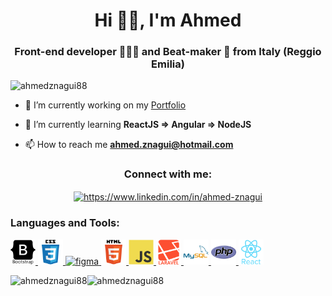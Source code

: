 <h1 align="center">Hi 👋🏽, I'm Ahmed</h1>
<h3 align="center">Front-end developer 👨🏽‍💻 and Beat-maker 🎵 from Italy (Reggio Emilia)</h3>

<p align="left"> <img src="https://komarev.com/ghpvc/?username=ahmedznagui88&label=Profile%20views&color=0e75b6&style=flat" alt="ahmedznagui88" /> </p>

- 🔭 I’m currently working on my [Portfolio](git@github.com:Ahmedznagui88/portfolio.git)

- 🌱 I’m currently learning **ReactJS => Angular => NodeJS**

- 📫 How to reach me **ahmed.znagui@hotmail.com**

<h3 align="center">Connect with me:</h3>
<p align="center">
<a href="https://linkedin.com/in/https://www.linkedin.com/in/ahmed-znagui/" target="blank"><img align="center" src="https://raw.githubusercontent.com/rahuldkjain/github-profile-readme-generator/master/src/images/icons/Social/linked-in-alt.svg" alt="https://www.linkedin.com/in/ahmed-znagui" height="30" width="40" /></a>
</p>

<h3 align="left">Languages and Tools:</h3>
<p align="left"> <a href="https://getbootstrap.com" target="_blank" rel="noreferrer"> <img src="https://raw.githubusercontent.com/devicons/devicon/master/icons/bootstrap/bootstrap-plain-wordmark.svg" alt="bootstrap" width="40" height="40"/> </a> <a href="https://www.w3schools.com/css/" target="_blank" rel="noreferrer"> <img src="https://raw.githubusercontent.com/devicons/devicon/master/icons/css3/css3-original-wordmark.svg" alt="css3" width="40" height="40"/> </a> <a href="https://www.figma.com/" target="_blank" rel="noreferrer"> <img src="https://www.vectorlogo.zone/logos/figma/figma-icon.svg" alt="figma" width="40" height="40"/> </a> <a href="https://www.w3.org/html/" target="_blank" rel="noreferrer"> <img src="https://raw.githubusercontent.com/devicons/devicon/master/icons/html5/html5-original-wordmark.svg" alt="html5" width="40" height="40"/> </a> <a href="https://developer.mozilla.org/en-US/docs/Web/JavaScript" target="_blank" rel="noreferrer"> <img src="https://raw.githubusercontent.com/devicons/devicon/master/icons/javascript/javascript-original.svg" alt="javascript" width="40" height="40"/> </a> <a href="https://laravel.com/" target="_blank" rel="noreferrer"> <img src="https://raw.githubusercontent.com/devicons/devicon/master/icons/laravel/laravel-plain-wordmark.svg" alt="laravel" width="40" height="40"/> </a> <a href="https://www.mysql.com/" target="_blank" rel="noreferrer"> <img src="https://raw.githubusercontent.com/devicons/devicon/master/icons/mysql/mysql-original-wordmark.svg" alt="mysql" width="40" height="40"/> </a> <a href="https://www.php.net" target="_blank" rel="noreferrer"> <img src="https://raw.githubusercontent.com/devicons/devicon/master/icons/php/php-original.svg" alt="php" width="40" height="40"/> </a> <a href="https://reactjs.org/" target="_blank" rel="noreferrer"> <img src="https://raw.githubusercontent.com/devicons/devicon/master/icons/react/react-original-wordmark.svg" alt="react" width="40" height="40"/> </a> </p>

<p><img align="left" src="https://github-readme-stats.vercel.app/api/top-langs?username=ahmedznagui88&show_icons=true&locale=en&layout=compact" alt="ahmedznagui88" /></p>

<p>&nbsp;<img align="left" src="https://github-readme-stats.vercel.app/api?username=ahmedznagui88&show_icons=true&locale=en" alt="ahmedznagui88" /></p>
